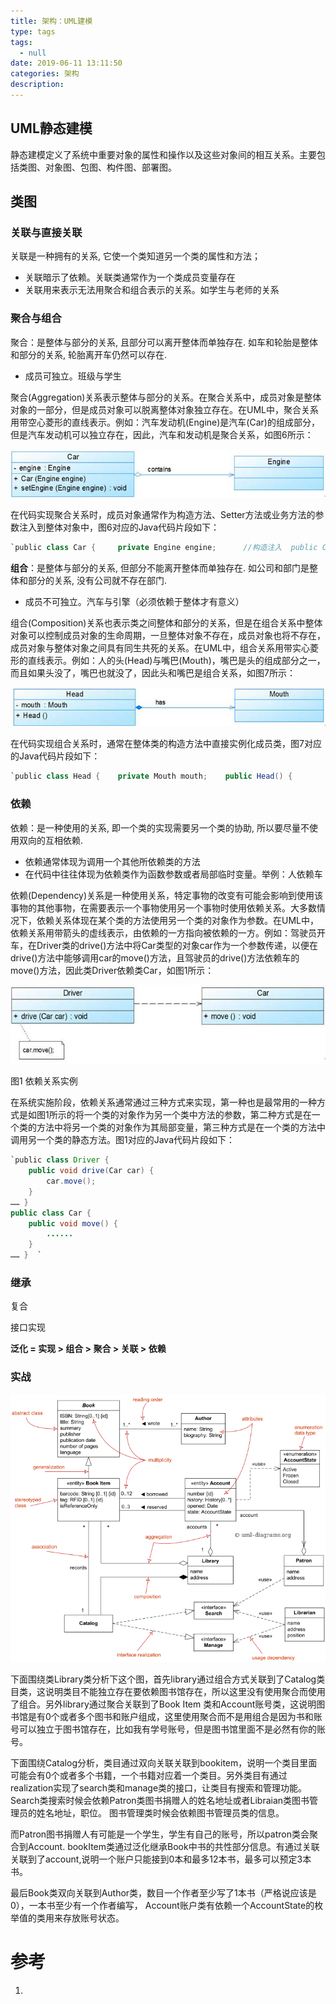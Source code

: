 ```yaml
---
title: 架构：UML建模
type: tags
tags:
  - null
date: 2019-06-11 13:11:50
categories: 架构
description:
---
```


## UML静态建模

静态建模定义了系统中重要对象的属性和操作以及这些对象间的相互关系。主要包括类图、对象图、包图、构件图、部署图。

## 类图

### 关联与直接关联

关联是一种拥有的关系, 它使一个类知道另一个类的属性和方法；

- 关联暗示了依赖。关联类通常作为一个类成员变量存在
- 关联用来表示无法用聚合和组合表示的关系。如学生与老师的关系

### 聚合与组合

聚合：是整体与部分的关系, 且部分可以离开整体而单独存在. 如车和轮胎是整体和部分的关系, 轮胎离开车仍然可以存在.

- 成员可独立。班级与学生

聚合(Aggregation)关系表示整体与部分的关系。在聚合关系中，成员对象是整体对象的一部分，但是成员对象可以脱离整体对象独立存在。在UML中，聚合关系用带空心菱形的直线表示。例如：汽车发动机(Engine)是汽车(Car)的组成部分，但是汽车发动机可以独立存在，因此，汽车和发动机是聚合关系，如图6所示：

![img](assets/2012112319.jpg)

在代码实现聚合关系时，成员对象通常作为构造方法、Setter方法或业务方法的参数注入到整体对象中，图6对应的Java代码片段如下：

```Java
`public class Car { 	private Engine engine;      //构造注入 	public Car(Engine engine) { 		this.engine = engine; 	}          //设值注入 public void setEngine(Engine engine) {     this.engine = engine; } …… }  public class Engine { 	…… } `
```

**组合**：是整体与部分的关系, 但部分不能离开整体而单独存在. 如公司和部门是整体和部分的关系, 没有公司就不存在部门.

- 成员不可独立。汽车与引擎（必须依赖于整体才有意义）

组合(Composition)关系也表示类之间整体和部分的关系，但是在组合关系中整体对象可以控制成员对象的生命周期，一旦整体对象不存在，成员对象也将不存在，成员对象与整体对象之间具有同生共死的关系。在UML中，组合关系用带实心菱形的直线表示。例如：人的头(Head)与嘴巴(Mouth)，嘴巴是头的组成部分之一，而且如果头没了，嘴巴也就没了，因此头和嘴巴是组合关系，如图7所示：

![img](assets/20121123110.jpg)

在代码实现组合关系时，通常在整体类的构造方法中直接实例化成员类，图7对应的Java代码片段如下：

```Java
`public class Head { 	private Mouth mouth;  	public Head() { 		mouth = new Mouth(); //实例化成员类 	} …… }  public class Mouth { 	…… } `
```

### 依赖

依赖：是一种使用的关系,  即一个类的实现需要另一个类的协助, 所以要尽量不使用双向的互相依赖.

- 依赖通常体现为调用一个其他所依赖类的方法
- 在代码中往往体现为依赖类作为函数参数或者局部临时变量。举例：人依赖车

依赖(Dependency)关系是一种使用关系，特定事物的改变有可能会影响到使用该事物的其他事物，在需要表示一个事物使用另一个事物时使用依赖关系。大多数情况下，依赖关系体现在某个类的方法使用另一个类的对象作为参数。在UML中，依赖关系用带箭头的虚线表示，由依赖的一方指向被依赖的一方。例如：驾驶员开车，在Driver类的drive()方法中将Car类型的对象car作为一个参数传递，以便在drive()方法中能够调用car的move()方法，且驾驶员的drive()方法依赖车的move()方法，因此类Driver依赖类Car，如图1所示：

![img](assets/20121123111.jpg)

图1 依赖关系实例

在系统实施阶段，依赖关系通常通过三种方式来实现，第一种也是最常用的一种方式是如图1所示的将一个类的对象作为另一个类中方法的参数，第二种方式是在一个类的方法中将另一个类的对象作为其局部变量，第三种方式是在一个类的方法中调用另一个类的静态方法。图1对应的Java代码片段如下：

```Java
`public class Driver { 	
    public void drive(Car car) { 		
        car.move(); 	
    }     
…… }  
public class Car { 	
    public void move() {
        ...... 	
    }     
…… }  `
```

### 继承

复合

接口实现

**泛化 = 实现 > 组合 > 聚合 > 关联 > 依赖**

### 实战

![image.png](assets/85ffc9034b489a2fcc51ce7e332d03ba.png)

下面围绕类Library类分析下这个图，首先library通过组合方式关联到了Catalog类目类，这说明类目不能独立存在要依赖图书馆存在，所以这里没有使用聚合而使用了组合。另外library通过聚合关联到了Book Item 类和Account账号类，这说明图书馆是有0个或者多个图书和账户组成，这里使用聚合而不是用组合是因为书和账号可以独立于图书馆存在，比如我有学号账号，但是图书馆里面不是必然有你的账号。

下面围绕Catalog分析，类目通过双向关联关联到bookitem，说明一个类目里面可能会有0个或者多个书籍，一个书籍对应着一个类目。另外类目有通过realization实现了search类和manage类的接口，让类目有搜索和管理功能。Search类搜索时候会依赖Patron类图书捐赠人的姓名地址或者Libraian类图书管理员的姓名地址，职位。 图书管理类时候会依赖图书管理员类的信息。

而Patron图书捐赠人有可能是一个学生，学生有自己的账号，所以patron类会聚合到Account.
bookItem类通过泛化继承Book中书的共性部分信息。有通过关联关联到了account,说明一个账户只能接到0本和最多12本书，最多可以预定3本书。

最后Book类双向关联到Author类，数目一个作者至少写了1本书（严格说应该是0），一本书至少有一个作者编写，
Account账户类有依赖一个AccountState的枚举值的类用来存放账号状态。

# 参考 #

1. 
